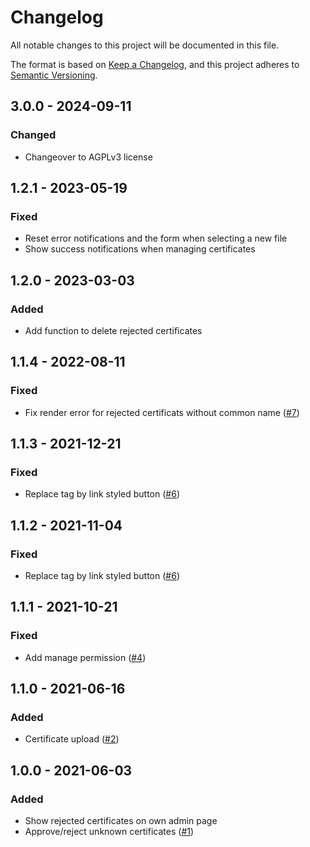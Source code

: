 # Changelog
All notable changes to this project will be documented in this file.

The format is based on [Keep a Changelog](https://keepachangelog.com/en/1.0.0/),
and this project adheres to [Semantic Versioning](https://semver.org/spec/v2.0.0.html).

## 3.0.0 - 2024-09-11
### Changed
- Changeover to AGPLv3 license

## 1.2.1 - 2023-05-19
### Fixed
- Reset error notifications and the form when selecting a new file
- Show success notifications when managing certificates

## 1.2.0 - 2023-03-03
### Added
- Add function to delete rejected certificates

## 1.1.4 - 2022-08-11
### Fixed
- Fix render error for rejected certificats without common name ([#7](https://github.com/scm-manager/scm-ssl-context-plugin/pull/7))

## 1.1.3 - 2021-12-21
### Fixed
- Replace <a> tag by link styled button ([#6](https://github.com/scm-manager/scm-ssl-context-plugin/pull/6))

## 1.1.2 - 2021-11-04
### Fixed
- Replace <a> tag by link styled button ([#6](https://github.com/scm-manager/scm-ssl-context-plugin/pull/6))

## 1.1.1 - 2021-10-21
### Fixed
- Add manage permission ([#4](https://github.com/scm-manager/scm-ssl-context-plugin/pull/4))

## 1.1.0 - 2021-06-16
### Added
- Certificate upload ([#2](https://github.com/scm-manager/scm-ssl-context-plugin/pull/2))

## 1.0.0 - 2021-06-03
### Added
- Show rejected certificates on own admin page
- Approve/reject unknown certificates ([#1](https://github.com/scm-manager/scm-ssl-context-plugin/pull/1))

